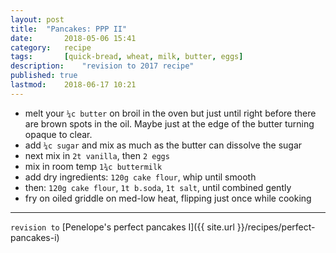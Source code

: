 ```yaml
---
layout: post
title: 	"Pancakes: PPP II"
date:		2018-05-06 15:41
category:	recipe
tags:		[quick-bread, wheat, milk, butter, eggs] 
description: 	"revision to 2017 recipe"
published: true
lastmod:	2018-06-17 10:21
---
```


*	melt your `¼c butter` on broil in the oven but just until right before there are brown spots in the oil. Maybe just at the edge of the butter turning opaque to clear.
*	add `¼c sugar` and mix as much as the butter can dissolve the sugar
*	next mix in `2t vanilla`, then `2 eggs`
*	mix in room temp `1¾c buttermilk`
*	add dry ingredients: `120g cake flour`, whip until smooth
*	then: `120g cake flour`, `1t b.soda`, `1t salt`, until combined gently
*	fry on oiled griddle on med-low heat, flipping just once while cooking

*****
`revision to`
[Penelope's perfect pancakes I]({{ site.url }}/recipes/perfect-pancakes-i)


